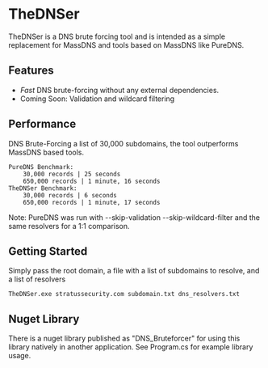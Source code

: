 ﻿# TheDNSer
TheDNSer is a DNS brute forcing tool and is intended as a simple replacement for MassDNS and tools based on MassDNS like PureDNS.

## Features
- *Fast* DNS brute-forcing without any external dependencies.
- Coming Soon: Validation and wildcard filtering

## Performance
DNS Brute-Forcing a list of 30,000 subdomains, the tool outperforms MassDNS based tools.
```
PureDNS Benchmark:
	30,000 records | 25 seconds
    650,000 records | 1 minute, 16 seconds
TheDNSer Benchmark:
	30,000 records | 6 seconds
	650,000 records | 1 minute, 17 seconds
```
Note: PureDNS was run with --skip-validation --skip-wildcard-filter and the same resolvers for a 1:1 comparison.


## Getting Started
Simply pass the root domain, a file with a list of subdomains to resolve, and a list of resolvers
```
TheDNSer.exe stratussecurity.com subdomain.txt dns_resolvers.txt
```

## Nuget Library
There is a nuget library published as "DNS_Bruteforcer" for using this library natively in another application.
See Program.cs for example library usage.